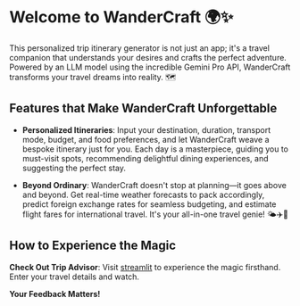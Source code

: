 # Welcome to WanderCraft 🌍✨

This personalized trip itinerary generator is not just an app; it's a travel companion that understands your desires and crafts the perfect adventure. Powered by an LLM model using the incredible Gemini Pro API, WanderCraft transforms your travel dreams into reality. 🗺️

## Features that Make WanderCraft Unforgettable

- **Personalized Itineraries**: Input your destination, duration, transport mode, budget, and food preferences, and let WanderCraft weave a bespoke itinerary just for you. Each day is a masterpiece, guiding you to must-visit spots, recommending delightful dining experiences, and suggesting the perfect stay.

- **Beyond Ordinary**: WanderCraft doesn't stop at planning—it goes above and beyond. Get real-time weather forecasts to pack accordingly, predict foreign exchange rates for seamless budgeting, and estimate flight fares for international travel. It's your all-in-one travel genie! 🌤️✈️💱

## How to Experience the Magic

**Check Out Trip Advisor**: Visit [streamlit](https://trip-advisor-llm-by-suriyag.streamlit.app) to experience the magic firsthand. Enter your travel details and watch.


**Your Feedback Matters!**
